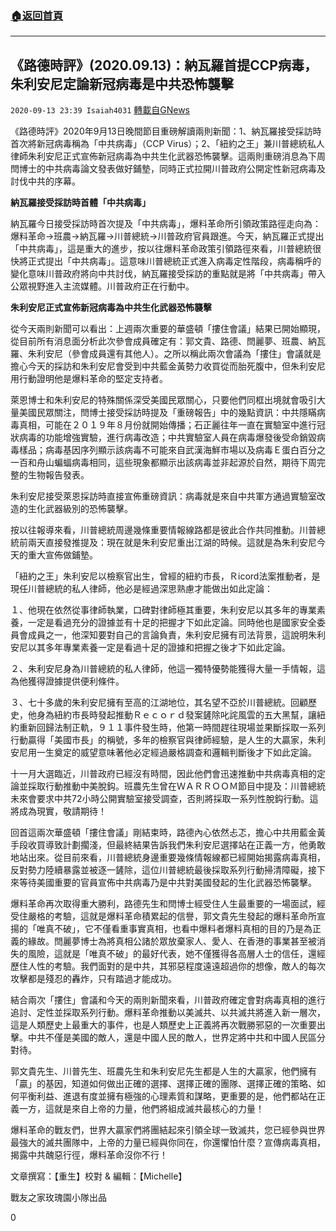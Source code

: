 ###  [:house:返回首頁](https://github.com/ourhimalayas/txt)
---

## 《路德時評》(2020.09.13)：納瓦羅首提CCP病毒，朱利安尼定論新冠病毒是中共恐怖襲擊
`2020-09-13 23:39 Isaiah4031` [轉載自GNews](https://gnews.org/zh-hant/353613/)

《路德時評》2020年9月13日晚間節目重磅解讀兩則新聞：1、納瓦羅接受採訪時首次將新冠病毒稱為「中共病毒」（CCP Virus）；2、「紐約之王」兼川普總統私人律師朱利安尼正式宣佈新冠病毒為中共生化武器恐怖襲擊。這兩則重磅消息為下周閆博士的中共病毒論文發表做好鋪墊，同時正式拉開川普政府公開定性新冠病毒及討伐中共的序幕。

**納瓦羅接受採訪時首體「中共病毒」**

納瓦羅今日接受採訪時首次提及「中共病毒」，爆料革命所引領政策路徑走向為：爆料革命→班農→納瓦羅→川普總統→川普政府官員跟進。今天，納瓦羅正式提出「中共病毒」，這是重大的進步，按以往爆料革命政策引領路徑來看，川普總統很快將正式提出「中共病毒」。這意味川普總統正式進入病毒定性階段，病毒稱呼的變化意味川普政府將向中共討伐，納瓦羅接受採訪的重點就是將「中共病毒」帶入公眾視野進入主流媒體。川普政府正在行動中。

**朱利安尼正式宣佈新冠病毒為中共生化武器恐怖襲擊**

從今天兩則新聞可以看出：上週兩次重要的華盛頓「摟住會議」結果已開始顯現，從目前所有消息面分析此次參會成員確定有：郭文貴、路德、閆麗夢、班農、納瓦羅、朱利安尼（參會成員還有其他人）。之所以稱此兩次會議為「摟住」會議就是擔心今天的採訪和朱利安尼會受到中共藍金黃勢力收買從而胎死腹中，但朱利安尼用行動證明他是爆料革命的堅定支持者。

萊恩博士和朱利安尼的特殊關係深受美國民眾關心，只要他們同框出境就會吸引大量美國民眾關注，閆博士接受採訪時提及「重磅報告」中的幾點資訊：中共隱瞞病毒真相，可能在２０１９年８月份就開始傳播；石正麗往年一直在實驗室中進行冠狀病毒的功能增強實驗，進行病毒改造；中共實驗室人員在病毒爆發後受命銷毀病毒樣品；病毒基因序列顯示該病毒不可能來自武漢海鮮市場以及病毒Ｅ蛋白百分之一百和舟山蝙蝠病毒相同，這些現象都顯示出該病毒並非起源於自然，期待下周完整的生物報告發表。

朱利安尼接受萊恩採訪時直接宣佈重磅資訊：病毒就是來自中共軍方通過實驗室改造的生化武器級別的恐怖襲擊。

按以往報導來看，川普總統周邊幾條重要情報線路都是彼此合作共同推動。川普總統前兩天直接發推提及：現在就是朱利安尼重出江湖的時候。這就是為朱利安尼今天的重大宣佈做鋪墊。

「紐約之王」朱利安尼以檢察官出生，曾經的紐約市長，Ｒicord法案推動者，是現任川普總統的私人律師，他必是經過深思熟慮才能做出如此定論：

１、他現在依然從事律師執業，口碑對律師極其重要，朱利安尼以其多年的專業素養，一定是看過充分的證據並有十足的把握才下如此定論。同時他也是國家安全委員會成員之一，他深知要對自己的言論負責，朱利安尼擁有司法背景，這說明朱利安尼以其多年專業素養一定是看過十足的證據和把握之後才下如此定論。

２、朱利安尼身為川普總統的私人律師，他這一獨特優勢能獲得大量一手情報，這為他獲得證據提供便利條件。

３、七十多歲的朱利安尼擁有至高的江湖地位，其名望不亞於川普總統。回顧歷史，他身為紐約市長時發起推動Ｒｅｃｏｒｄ發案鏟除叱詫風雲的五大黑幫，讓紐約重新回歸法制正軌，９１１事件發生時，他第一時間趕往現場並果斷採取一系列行動贏得「美國市長」的稱號，多年的檢察官與律師經驗，是人生的大贏家，朱利安尼用一生奠定的威望意味著他必定經過嚴格調查和邏輯判斷後才下如此定論。

十一月大選臨近，川普政府已經沒有時間，因此他們會迅速推動中共病毒真相的定論並採取行動推動中美脫鈎。班農先生曾在ＷＡＲＲＯＯＭ節目中提及：川普總統未來會要求中共72小時公開實驗室接受調查，否則將採取一系列性脫鈎行動。這將成為現實，敬請期待！

回首這兩次華盛頓「摟住會議」剛結束時，路德內心依然忐忑，擔心中共用藍金黃手段收買導致計劃擱淺，但最終結果告訴我們朱利安尼選擇站在正義一方，他勇敢地站出來。從目前來看，川普總統身邊重要幾條情報線都已經開始揭露病毒真相，反對勢力陸續暴露並被逐一鏟除，這位川普總統最後採取系列行動掃清障礙，接下來等待美國重要的官員宣佈中共病毒乃是中共對美國發起的生化武器恐怖襲擊。

爆料革命再次取得重大勝利，路德先生和閆博士經受住人生最重要的一場面試，經受住嚴格的考驗，這就是爆料革命積累起的信譽，郭文貴先生發起的爆料革命所宣揚的「唯真不破」，它不僅看重事實真相，也看中爆料者爆料真相的目的乃是為正義的緣故。閆麗夢博士為將真相公諸於眾放棄家人、愛人、在香港的事業甚至被消失的風險，這就是「唯真不破」的最好代表，她不僅獲得各高層人士的信任，還經歷住人性的考驗。我們面對的是中共，其邪惡程度遠遠超過你的想像，敵人的每次攻擊都是殘忍的轟炸，只有踏過才能成功。

結合兩次「摟住」會議和今天的兩則新聞來看，川普政府確定會對病毒真相的進行追討、定性並採取系列行動。爆料革命推動以美滅共、以共滅共將進入新一層次，這是人類歷史上最重大的事件，也是人類歷史上正義將再次戰勝邪惡的一次重要出擊。中共不僅是美國的敵人，還是中國人民的敵人，世界定將中共和中國人民區分對待。

郭文貴先生、川普先生、班農先生和朱利安尼先生都是人生的大贏家，他們擁有「贏」的基因，知道如何做出正確的選擇、選擇正確的團隊、選擇正確的策略、如何平衡利益、進退有度並擁有極強的心理素質和謀略，更重要的是，他們都站在正義一方，這就是來自上帝的力量，他們將組成滅共最核心的力量！

爆料革命的戰友們，世界大贏家們將團結起來引領全球一致滅共，您已經參與世界最強大的滅共團隊中，上帝的力量已經與你同在，你還懼怕什麼？宣傳病毒真相，揭露中共醜惡行徑，爆料革命沒你不行！

文章撰寫：【重生】校對 & 編輯：【Michelle】

戰友之家玫瑰園小隊出品

0
